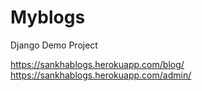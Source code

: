 # Myblogs
Django Demo Project

https://sankhablogs.herokuapp.com/blog/
https://sankhablogs.herokuapp.com/admin/
